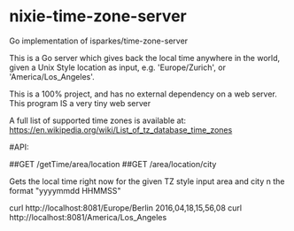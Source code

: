 # nixie-time-zone-server
Go implementation of isparkes/time-zone-server

This is a Go server which gives back the local time anywhere in the world, given a Unix Style location as input, e.g. 'Europe/Zurich', or 'America/Los_Angeles'.

This is a 100% project, and has no external dependency on a web server. This program IS a very tiny web server

A full list of supported time zones is available at: https://en.wikipedia.org/wiki/List_of_tz_database_time_zones

#API:

##GET /getTime/area/location ##GET /area/location/city

Gets the local time right now for the given TZ style input area and city n the format "yyyymmdd HHMMSS"

curl http://localhost:8081/Europe/Berlin
2016,04,18,15,56,08
curl http://localhost:8081/America/Los_Angeles
